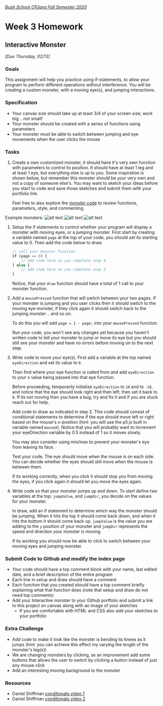 [_Bush School CPJava Fall Semester 2020_](https://chandrunarayan.github.io/cpjava/)

# Week 3 Homework

## Interactive Monster

_[Due Thursday, 02/13]_

### Goals

This assignment will help you practice using if-statements, to allow your program to perform different operations without interference. You will be creating a custom monster, with a moving eye(s), and jumping interactions. 

### Specification

* Your canvas size should take up at least 3/4 of your screen size; work big .. not small!
* Your monster should be created with a series of functions using parameters
* Your monster must be able to switch between jumping and eye movements when the user clicks the mouse

### Tasks

1. Create a own customized monster, it should have it's very own function with parameters to control its position. It should have at least 1 leg and at least 1 eye, but everything else is up to you. Some inspiration is shown below, but remember this monster should be your very own and not a copy of someone else's. You may want to sketch your ideas before you start to code and save those sketches and submit them with your portfolio link.

	Feel free to also explore the [monster code](../code/monster) to review functions, parameters, style, and commenting.

Example monsters:
	![alt text][monster-1]
	![alt text][monster-2]
	![alt text][monster-3]

1. Setup the if statements to control whether your program will display a monster with moving eyes, or a jumping monster. First start by creating a variable named `page` at the top of your code, you should set its starting value to 0. Then add the code below to draw.

	```javascript
	// call your monster function
	if (page == 0) {
		// add code here as you complete step 4
	} else {
		// add code here as you complete step 5
	}
	```

	Notice, that your `draw` function should have a total of 1 call to your monster function.

1. Add a `mousePressed` function that will switch between your two pages. If your monster is jumping and you user clicks then it should switch to the moving eye monster, if they click again it should switch back to the jumping monster .. and so on.

	To do this you will add `page = 1 - page;` into your `mousePressed` function.

	Run your code, you won't see any changes yet because you haven't written code to tell your monster to jump or move its eye but you should still see your monster and have no errors before moving on to the next step.

1. Write code to move your eye(s). First add a variable at the top named `eyeDirection` and set its value to `0`. 

	Then find where your eye function is called from and add `eyeDirection` to your x value being passed into that eye function.

	Before proceeding, temporarily initialize `eyeDirection` to `10` and to `-10`, and notice that the eye should look right and then left; then set it back to `0`. If its not moving then you have a bug, try and fix it and if you are stuck reach out for help.

	Add code to draw as indicated in step 2. This code should consist of conditional statements to determine if the eye should move left or right based on the mouse's x-position (hint: you will use the p5.js built in variable named `mouseX`). Notice that you will probably want to increment your eyeDirection variable by 0.5 instead of 1 so it moves slowly.

	You may also consider using min/max to prevent your monster's eye from leaving its face.

	Test your code. The eye should move when the mouse is on each side. You can decide whether the eyes should still move when the mouse is between them.

	If its working correctly, when you click it should stop you from moving the eyes, if you click again it should let you move the eyes again.

1. Write code so that your monster jumps up and down. To start define two variables at the top: `jumpValue`, and `jumpDir`, you decide on the values for your monster.

	In draw, add an if statement to determine which way the monster should be jumping. When it hits the top it should come back down, and when it hits the bottom it should come back up. `jumpValue` is the value you are adding to the `y` position of your monster and `jumpDir` represents the speed and direction your monster is moving.

	If its working you should now be able to click to switch between your moving eyes and jumping monster.

### Submit Code to Github and modify the index page
* Your code should have a top comment block with your name, last edited date, and a brief description of the entire program
* Each line in setup and draw should have a comment
* Each function that you created should have a top comment briefly explaining what that function does (note that setup and draw do not need top comments)
* Add your Interactive monster to your Github portfolio and submit a link to this project on canvas along with an image of your sketches
	* If you are comfortable with HTML and CSS also add your sketches to your portfolio

### Extra Challenge
* Add code to make it look like the monster is bending its knees as it jumps (hint: you can achieve this effect my varying the length of the monster's leg(s))
* We are changing monsters by clicking, as an improvement add some buttons that allows the user to switch by clicking a button instead of just any mouse click
* Add an interesting moving background to the monster

### Resources
* Daniel Shiffman [conditionals video 1](https://vimeo.com/138935676)
* Daniel Shiffman [conditionals video 2](https://vimeo.com/138935678)

[monster-1]: https://github.com/chandrunarayan/cpjava/blob/master/lessons/week3/homework/images/robot.png "Monster Example 1"

[monster-2]: https://github.com/chandrunarayan/cpjava/blob/master/lessons/week3/homework/images/monster_2.png "Monster Example 2"

[monster-3]: https://github.com/chandrunarayan/cpjava/blob/master/lessons/week3/homework/images/monster_2.png "Monster Example 3"
